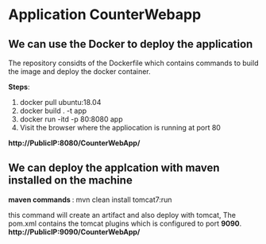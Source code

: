 <h1><b>Application CounterWebapp</b></h1>

<h2>We can use the Docker to deploy the application</h2>

The repository considts of the Dockerfile which contains commands to build the image and deploy the docker container.

<b>Steps</b>: 
  1) docker pull ubuntu:18.04
  2) docker build . -t app
  3) docker run -itd -p 80:8080 app
  4) Visit the browser where the appliocation is running at port 80
<b>    
 http://PublicIP:8080/CounterWebApp/
</b>
  


<h2>We can deploy the applcation with maven installed on the machine</h2>

<b>maven commands </b>:  mvn clean install tomcat7:run

this command will create an artifact and also deploy with tomcat, The pom.xml contains the tomcat plugins which is configured to port <b>9090</b>.
<b>
 http://PublicIP:9090/CounterWebApp/
</b>
